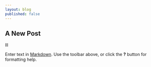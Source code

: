 ```yaml
---
layout: blog
published: false
---
```

## A New Post

lll

Enter text in [Markdown](http://daringfireball.net/projects/markdown/). Use the toolbar above, or click the **?** button for formatting help.
